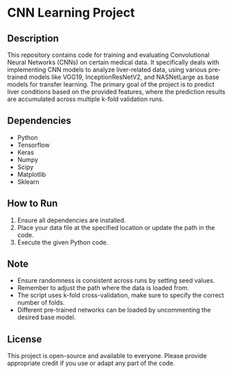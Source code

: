 # CNN Learning Project

## Description

This repository contains code for training and evaluating Convolutional Neural Networks (CNNs) on certain medical data. It specifically deals with implementing CNN models to analyze liver-related data, using various pre-trained models like VGG19, InceptionResNetV2, and NASNetLarge as base models for transfer learning. The primary goal of the project is to predict liver conditions based on the provided features, where the prediction results are accumulated across multiple k-fold validation runs.

## Dependencies

- Python
- Tensorflow
- Keras
- Numpy
- Scipy
- Matplotlib
- Sklearn

## How to Run

1. Ensure all dependencies are installed.
2. Place your data file at the specified location or update the path in the code.
3. Execute the given Python code.

## Note


- Ensure randomness is consistent across runs by setting seed values.
- Remember to adjust the path where the data is loaded from.
- The script uses k-fold cross-validation, make sure to specify the correct number of folds.
- Different pre-trained networks can be loaded by uncommenting the desired base model.

## License

This project is open-source and available to everyone. Please provide appropriate credit if you use or adapt any part of the code.
